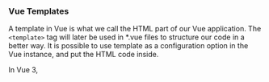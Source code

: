 ### Vue Templates

A template in Vue is what we call the HTML part of our Vue application. 
The `<template>` tag will later be used in *.vue files to structure our code in a better way.
It is possible to use template as a configuration option in the Vue instance, and put the HTML code inside.


In Vue 3, <template> is a special HTML-like element used to define the structure of a Vue component's UI. It acts as a container for the component’s markup and is essential in Vue’s Single File Components (SFCs) or inside inline component definitions.

Key Points About <template> in Vue 3:</br>

**1. Encapsulation of Markup:**
The <template> section contains the HTML structure of the component.
It is not rendered as an actual DOM element in the output.

**2. Reactivity & Binding:**
It can contain Vue directives like `v-bind, v-for, v-if`, etc.
It can dynamically render data using `{{ }} (interpolation)`.

**3. Scoped to the Component:**
Unlike regular HTML, elements inside <template> are reactive and belong only to the component they are defined in.

**4. Multiple Root Elements (Vue 3 Feature):**
Vue 3 allows multiple root elements inside <template>, unlike Vue 2 which required a single root element.


&nbsp;</br>
Example of a `<template>` in a Vue 3 Component:

``` js
<template>
  <div>
    <h1>{{ title }}</h1>
    <p>{{ description }}</p>
  </div>
</template>

<script>
export default {
  data() {
    return {
      title: "Hey, my component is in Vue 3",
      description: "Vue 3 allows multiple root elements!"
    };
  }
};
</script>

<style scoped>
h1 {
  color: dodgerblue;
}
</style>
```

